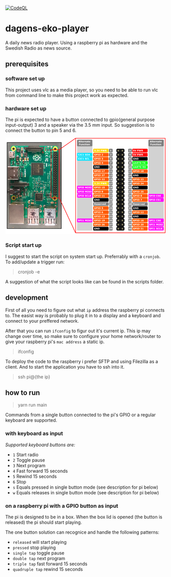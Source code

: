 [![CodeQL](https://github.com/kotlinski/dagens-eko-player/actions/workflows/codeql.yml/badge.svg)](https://github.com/kotlinski/dagens-eko-player/actions/workflows/codeql.yml)

# dagens-eko-player

A daily news radio player. Using a raspberry pi as hardware and the Swedish Radio as news source.

## prerequisites

### software set up

This project uses vlc as a media player, so you need to be able to run vlc from command line to make this project work as expected.

### hardware set up

The pi is expected to have a button connected to gpio(general purpose input-output) 3 and a speaker via the 3.5 mm input.
So suggestion is to connect the button to pin 5 and 6.

![Board pins](./img/board-pins.png)

### Script start up

I suggest to start the script on system start up. Preferrably with a `cronjob`.
To add/update a trigger run:

> cronjob -e

A suggestion of what the script looks like can be found in the scripts folder.

## development

First of all you need to figure out what `ip` address the raspberry pi connects to. The easist way is probably to plug it in to a display and a keyboard and connect to your preffered network.

After that you can run `ifconfig` to figur out it's current ip. This ip may change over time, so make sure to configure your
home network/router to give your raspberry pi's `mac address` a static ip.

> ifconfig

To deploy the code to the raspberry i prefer SFTP and using Filezilla as a client.
And to start the application you have to ssh into it.

> ssh pi@{the ip}

## how to run

> yarn run main

Commands from a single button connected to the pi's GPIO or a regular keyboard are supported.

### with keyboard as input

_Supported keyboard buttons are:_

- `1` Start radio
- `2` Toggle pause
- `3` Next program
- `4` Fast forward 15 seconds
- `5` Rewind 15 seconds
- `6` Stop
- `s` Equals pressed in single button mode (see description for pi below)
- `w` Equals releases in single button mode (see description for pi below)

### on a raspberry pi with a GPIO button as input

The pi is designed to be in a box. When the box lid is opened (the button is released) the pi should start playing.

The one button solution can recognice and handle the following patterns:

- `released` will start playing
- `pressed` stop playing
- `single tap` toggle pause
- `double tap` next program
- `triple tap` fast forward 15 seconds
- `quadruple tap` rewind 15 seconds
